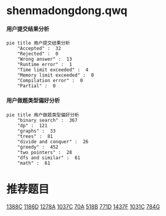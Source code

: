 # shenmadongdong.qwq

<!-- tabs:start -->



#### **用户提交结果分析**

```mermaid
pie title 用户提交结果分析
    "Accepted" :  32
    "Rejected" :  0
    "Wrong answer" :  13
    "Runtime error" :  1
    "Time limit exceeded" :  4
    "Memory limit exceeded" :  0
    "Compilation error" :  0
    "Partial" :  0
```

#### **用户做题类型偏好分析**

```mermaid
pie title 用户做题类型偏好分析
    "binary search" :  367
    "dp" :  121
    "graphs" :  33
    "trees" :  81
    "divide and conquer" :  26
    "greedy" :  452
    "two pointers" :  28
    "dfs and similar" :  61
    "math" :  61
```



<!-- tabs:end -->
# 推荐题目
[1388C](https://codeforces.com/contest/1388/problem/C)
[1186D](https://codeforces.com/contest/1186/problem/D)
[1278A](https://codeforces.com/contest/1278/problem/A)
[1037C](https://codeforces.com/contest/1037/problem/C)
[70A](https://codeforces.com/contest/70/problem/A)
[518B](https://codeforces.com/contest/518/problem/B)
[771D](https://codeforces.com/contest/771/problem/D)
[1437F](https://codeforces.com/contest/1437/problem/F)
[1031C](https://codeforces.com/contest/1031/problem/C)
[784G](https://codeforces.com/contest/784/problem/G)
